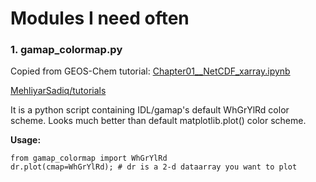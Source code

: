 # Modules I need often

### 1. gamap_colormap.py

Copied from GEOS-Chem tutorial: [Chapter01__NetCDF_xarray.ipynb]()

[MehliyarSadiq/tutorials](https://github.com/MehliyarSadiq/tutorials/blob/master/GEOSChem-python/Chapter01_NetCDF_xarray.ipynb)

It is a python script containing IDL/gamap's default WhGrYlRd color scheme. Looks much better than default matplotlib.plot() color scheme.

**Usage:** 

    from gamap_colormap import WhGrYlRd
    dr.plot(cmap=WhGrYlRd); # dr is a 2-d dataarray you want to plot
